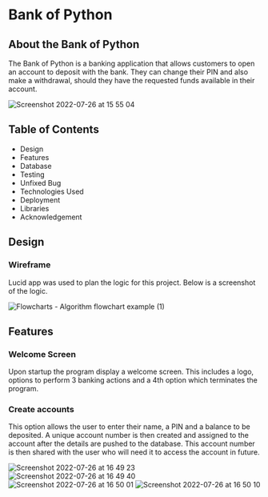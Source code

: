 
# Bank of Python

## About the Bank of Python

The Bank of Python is a banking application that allows customers to open an account to deposit with the bank. They can change their PIN and also make a withdrawal, should they have the requested funds available in their account.

![Screenshot 2022-07-26 at 15 55 04](https://user-images.githubusercontent.com/98256205/181040933-0c0e34be-bd76-49ca-babb-fce91cbe972b.png)

## Table of Contents
* Design
* Features
* Database
* Testing
* Unfixed Bug
* Technologies Used
* Deployment
* Libraries
* Acknowledgement

## Design
### Wireframe
Lucid app was used to plan the logic for this project. Below is a screenshot of the logic.

![Flowcharts - Algorithm flowchart example (1)](https://user-images.githubusercontent.com/98256205/181049018-40b20bf3-34fe-4d77-b31f-7bf2a5a76c16.jpeg)

## Features
### Welcome Screen

Upon startup the program display a welcome screen. This includes a logo, options to perform 3 banking actions and a 4th option which terminates the program.

### Create accounts

This option allows the user to enter their name, a PIN and a balance to be deposited. A unique account number is then created and assigned to the account after the details are pushed to the database. This account number is then shared with the user who will need it to access the account in future. 

![Screenshot 2022-07-26 at 16 49 23](https://user-images.githubusercontent.com/98256205/181052281-b8c54d8c-aa45-45a3-b493-25fd37c6b819.png)
![Screenshot 2022-07-26 at 16 49 40](https://user-images.githubusercontent.com/98256205/181052316-43ebbeee-2899-484a-9a5e-6b593ccf8d2d.png)
![Screenshot 2022-07-26 at 16 50 01](https://user-images.githubusercontent.com/98256205/181052370-4bdadb93-0323-4b4d-9434-c4158859982c.png)
![Screenshot 2022-07-26 at 16 50 10](https://user-images.githubusercontent.com/98256205/181052382-3182bb60-ea70-4a74-ab27-87a69aff3f46.png)


